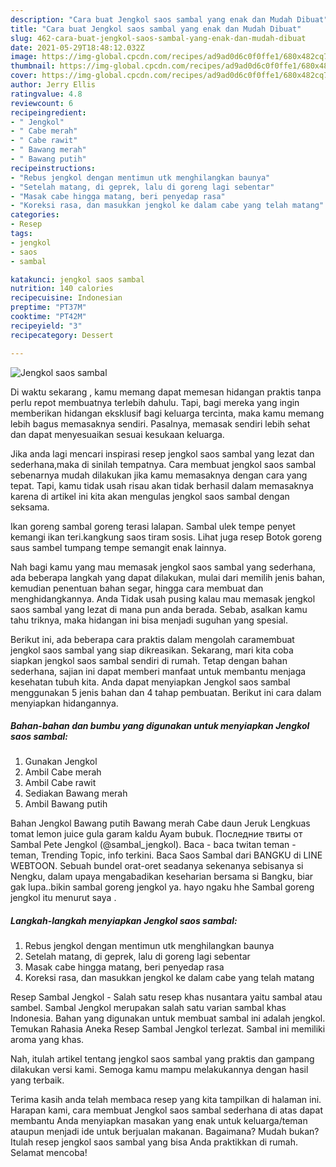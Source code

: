 ```yaml
---
description: "Cara buat Jengkol saos sambal yang enak dan Mudah Dibuat"
title: "Cara buat Jengkol saos sambal yang enak dan Mudah Dibuat"
slug: 462-cara-buat-jengkol-saos-sambal-yang-enak-dan-mudah-dibuat
date: 2021-05-29T18:48:12.032Z
image: https://img-global.cpcdn.com/recipes/ad9ad0d6c0f0ffe1/680x482cq70/jengkol-saos-sambal-foto-resep-utama.jpg
thumbnail: https://img-global.cpcdn.com/recipes/ad9ad0d6c0f0ffe1/680x482cq70/jengkol-saos-sambal-foto-resep-utama.jpg
cover: https://img-global.cpcdn.com/recipes/ad9ad0d6c0f0ffe1/680x482cq70/jengkol-saos-sambal-foto-resep-utama.jpg
author: Jerry Ellis
ratingvalue: 4.8
reviewcount: 6
recipeingredient:
- " Jengkol"
- " Cabe merah"
- " Cabe rawit"
- " Bawang merah"
- " Bawang putih"
recipeinstructions:
- "Rebus jengkol dengan mentimun utk menghilangkan baunya"
- "Setelah matang, di geprek, lalu di goreng lagi sebentar"
- "Masak cabe hingga matang, beri penyedap rasa"
- "Koreksi rasa, dan masukkan jengkol ke dalam cabe yang telah matang"
categories:
- Resep
tags:
- jengkol
- saos
- sambal

katakunci: jengkol saos sambal 
nutrition: 140 calories
recipecuisine: Indonesian
preptime: "PT37M"
cooktime: "PT42M"
recipeyield: "3"
recipecategory: Dessert

---
```



![Jengkol saos sambal](https://img-global.cpcdn.com/recipes/ad9ad0d6c0f0ffe1/680x482cq70/jengkol-saos-sambal-foto-resep-utama.jpg)

Di waktu  sekarang , kamu memang dapat memesan hidangan praktis tanpa perlu repot membuatnya terlebih dahulu. Tapi, bagi mereka yang ingin memberikan hidangan eksklusif bagi keluarga tercinta, maka kamu memang lebih bagus memasaknya sendiri. Pasalnya, memasak sendiri lebih sehat dan dapat menyesuaikan sesuai kesukaan keluarga.

Jika anda lagi mencari inspirasi resep jengkol saos sambal yang lezat dan sederhana,maka di sinilah tempatnya. Cara membuat jengkol saos sambal  sebenarnya mudah dilakukan jika kamu memasaknya dengan cara yang tepat. Tapi, kamu tidak usah risau akan tidak berhasil dalam memasaknya 
karena di artikel ini kita akan mengulas jengkol saos sambal dengan seksama.  

Ikan goreng sambal goreng terasi lalapan. Sambal ulek tempe penyet kemangi ikan teri.kangkung saos tiram sosis. Lihat juga resep Botok goreng saus sambel tumpang tempe semangit enak lainnya.

Nah bagi kamu yang mau memasak jengkol saos sambal yang sederhana, ada beberapa langkah yang dapat dilakukan, mulai dari memilih jenis bahan, kemudian penentuan bahan segar, hingga cara membuat dan menghidangkannya. Anda Tidak usah pusing kalau mau memasak jengkol saos sambal yang lezat di mana pun anda berada. Sebab, asalkan kamu  tahu triknya, maka hidangan ini bisa menjadi suguhan yang spesial.

Berikut ini, ada beberapa cara praktis  dalam mengolah caramembuat jengkol saos sambal yang siap dikreasikan. Sekarang, mari kita coba siapkan jengkol saos sambal sendiri di rumah. Tetap dengan bahan sederhana, sajian ini dapat memberi manfaat untuk membantu menjaga kesehatan tubuh kita. Anda dapat menyiapkan Jengkol saos sambal menggunakan 5 jenis bahan dan 4 tahap pembuatan. Berikut ini cara dalam menyiapkan hidangannya.

<!--inarticleads1-->

##### Bahan-bahan dan bumbu yang digunakan untuk menyiapkan Jengkol saos sambal:

1. Gunakan  Jengkol
1. Ambil  Cabe merah
1. Ambil  Cabe rawit
1. Sediakan  Bawang merah
1. Ambil  Bawang putih


Bahan Jengkol Bawang putih Bawang merah Cabe daun Jeruk Lengkuas tomat lemon juice gula garam kaldu Ayam bubuk. Последние твиты от Sambal Pete Jengkol (@sambal_jengkol). Baca - baca twitan teman - teman, Trending Topic, info terkini. Baca Saos Sambal dari BANGKU di LINE WEBTOON. Sebuah bundel orat-oret seadanya sekenanya sebisanya si Nengku, dalam upaya mengabadikan keseharian bersama si Bangku, biar gak lupa..bikin sambal goreng jengkol ya. hayo ngaku hhe Sambal goreng jengkol itu menurut saya . 

<!--inarticleads2-->

##### Langkah-langkah menyiapkan Jengkol saos sambal:

1. Rebus jengkol dengan mentimun utk menghilangkan baunya
1. Setelah matang, di geprek, lalu di goreng lagi sebentar
1. Masak cabe hingga matang, beri penyedap rasa
1. Koreksi rasa, dan masukkan jengkol ke dalam cabe yang telah matang


Resep Sambal Jengkol - Salah satu resep khas nusantara yaitu sambal atau sambel. Sambal Jengkol merupakan salah satu varian sambal khas Indonesia. Bahan yang digunakan untuk membuat sambal ini adalah jengkol. Temukan Rahasia Aneka Resep Sambal Jengkol terlezat. Sambal ini memiliki aroma yang khas. 

Nah, itulah artikel tentang  jengkol saos sambal  yang praktis dan gampang dilakukan versi kami. Semoga kamu mampu melakukannya dengan hasil yang terbaik. 

Terima kasih anda telah membaca resep yang kita tampilkan di halaman ini. Harapan kami, cara membuat  Jengkol saos sambal sederhana di atas dapat membantu Anda menyiapkan masakan yang enak untuk keluarga/teman ataupun menjadi ide untuk berjualan makanan. Bagaimana? Mudah bukan? Itulah resep jengkol saos sambal yang bisa Anda praktikkan di rumah. Selamat mencoba!

